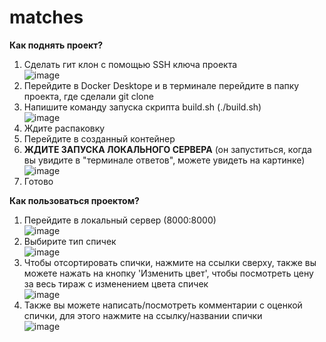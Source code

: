 # matches

**Как поднять проект?**
1. Сделать гит клон с помощью SSH ключа проекта  
![image](https://github.com/user-attachments/assets/322d797a-6e68-4fe2-a85e-1efdc39bd605)
3. Перейдите в Docker Desktope и в терминале перейдите в папку проекта, где сделали git clone
4. Напишите команду запуска скрипта build.sh (./build.sh)  
![image](https://github.com/user-attachments/assets/81264350-69f8-4e58-9a61-6029a48feaf1)
6. Ждите распаковку
7. Перейдите в созданный контейнер
8. **ЖДИТЕ ЗАПУСКА ЛОКАЛЬНОГО СЕРВЕРА** (он запуститься, когда вы увидите в "терминале ответов", можете увидеть на картинке)  
![image](https://github.com/user-attachments/assets/d9bff5e5-121a-4d52-b9eb-4f3b006e2608)
10. Готово

**Как пользоваться проектом?**
1. Перейдите в локальный сервер (8000:8000)  
![image](https://github.com/user-attachments/assets/73ecfc3e-b608-4ac2-a90f-d2c7b3dfaf9c)
3. Выбирите тип спичек  
![image](https://github.com/user-attachments/assets/33abe588-b685-4531-801e-78b4a4840dc1)
5. Чтобы отсортировать спички, нажмите на ссылки сверху, также вы можете нажать на кнопку 'Изменить цвет', чтобы посмотреть цену за весь тираж с изменением цвета спичек  
![image](https://github.com/user-attachments/assets/be976440-d849-4497-8c8d-5ebfb162685d)
7. Также вы можете написать/посмотреть комментарии с оценкой спички, для этого нажмите на ссылку/названии спички  
![image](https://github.com/user-attachments/assets/b7e4b10f-b094-4a6b-bdf6-40df35f3c88d)

